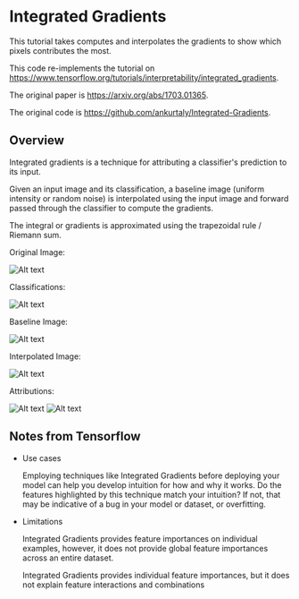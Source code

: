 # Integrated Gradients

This tutorial takes computes and interpolates the gradients to show which pixels contributes the most.

This code re-implements the tutorial on https://www.tensorflow.org/tutorials/interpretability/integrated_gradients.

The original paper is https://arxiv.org/abs/1703.01365.

The original code is https://github.com/ankurtaly/Integrated-Gradients.

## Overview
Integrated gradients is a technique for attributing a classifier's prediction to its input.

Given an input image and its classification, a baseline image (uniform intensity or random noise) is interpolated using the input image and forward passed through the classifier to compute the gradients.

The integral or gradients is approximated using the trapezoidal rule / Riemann sum.

Original Image:

![Alt text](./images/original.jpg)

Classifications:

![Alt text](./images/prediction.jpg)

Baseline Image:

![Alt text](./images/baseline.jpg)

Interpolated Image:

![Alt text](./images/interpolate.jpg)

Attributions:

![Alt text](./images/fireboat.jpg)
![Alt text](./images/panda.jpg)

## Notes from Tensorflow
- Use cases

    Employing techniques like Integrated Gradients before deploying your model can help you develop intuition for how and why it works. Do the features highlighted by this technique match your intuition? If not, that may be indicative of a bug in your model or dataset, or overfitting.

- Limitations

    Integrated Gradients provides feature importances on individual examples, however, it does not provide global feature importances across an entire dataset.

    Integrated Gradients provides individual feature importances, but it does not explain feature interactions and combinations
